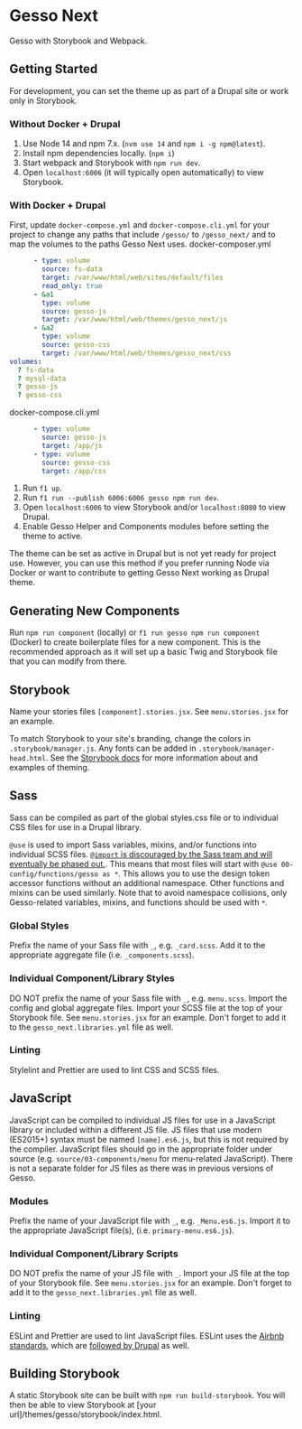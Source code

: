 # Gesso Next

Gesso with Storybook and Webpack.

## Getting Started
For development, you can set the theme up as part of a Drupal site
or work only in Storybook.

### Without Docker + Drupal
1. Use Node 14 and npm 7.x. (`nvm use 14` and `npm i -g npm@latest`).
2. Install npm dependencies locally. (`npm i`)
3. Start webpack and Storybook with `npm run dev`.
4. Open `localhost:6006` (it will typically open automatically) to view Storybook.

### With Docker + Drupal
First, update `docker-compose.yml` and `docker-compose.cli.yml` for your project to
change any paths that include `/gesso/` to `/gesso_next/` and to map the
volumes to the paths Gesso Next uses.
docker-composer.yml
```yaml
      - type: volume
        source: fs-data
        target: /var/www/html/web/sites/default/files
        read_only: true
      - &a1
        type: volume
        source: gesso-js
        target: /var/www/html/web/themes/gesso_next/js
      - &a2
        type: volume
        source: gesso-css
        target: /var/www/html/web/themes/gesso_next/css
volumes:
  ? fs-data
  ? mysql-data
  ? gesso-js
  ? gesso-css
```
docker-compose.cli.yml
```yaml
      - type: volume
        source: gesso-js
        target: /app/js
      - type: volume
        source: gesso-css
        target: /app/css
```

1. Run `f1 up`.
2. Run `f1 run --publish 6006:6006 gesso npm run dev`.
3. Open `localhost:6006` to view Storybook and/or `localhost:8080` to view Drupal.
4. Enable Gesso Helper and Components modules before setting the theme to active.

The theme can be set as active in Drupal but is not yet ready for project use.
However, you can use this method if you prefer running Node via Docker or want
to contribute to getting Gesso Next working as Drupal theme.

## Generating New Components
Run `npm run component` (locally) or `f1 run gesso npm run component` (Docker) to
create boilerplate files for a new component. This is the recommended approach as it
will set up a basic Twig and Storybook file that you can modify from there.

## Storybook
Name your stories files `[component].stories.jsx`. See `menu.stories.jsx` for
an example.

To match Storybook to your site's branding, change the colors in `.storybook/manager.js`.
Any fonts can be added in `.storybook/manager-head.html`. See the [Storybook docs](https://storybook.js.org/docs/react/configure/theming)
for more information about and examples of theming.

## Sass
Sass can be compiled as part of the global styles.css file or to individual CSS files
for use in a Drupal library.

`@use` is used to import Sass variables, mixins, and/or functions into individual SCSS files. [`@import` is discouraged by the Sass team and will eventually be phased out.](https://sass-lang.com/documentation/at-rules/import).
This means that most files will start with `@use 00-config/functions/gesso as *`. This allows you to use the
design token accessor functions without an additional namespace. Other functions and mixins can be used similarly. Note that to avoid namespace
collisions, only Gesso-related variables, mixins, and functions should be used with `*`.

### Global Styles
Prefix the name of your Sass file with `_`, e.g. `_card.scss`. Add it to the appropriate
aggregate file (i.e. `_components.scss`).

### Individual Component/Library Styles
DO NOT prefix the name of your Sass file with `_`, e.g. `menu.scss`. Import the config
and global aggregate files. Import your SCSS file at the top of your Storybook file.
See `menu.stories.jsx` for an example. Don't forget to add it to the `gesso_next.libraries.yml`
file as well.

### Linting
Stylelint and Prettier are used to lint CSS and SCSS files.

## JavaScript
JavaScript can be compiled to individual JS files for use in a JavaScript library or included
within a different JS file. JS files that use modern (ES2015+) syntax must be named
`[name].es6.js`, but this is not required by the compiler. JavaScript files should go in the
appropriate folder under source (e.g. `source/03-components/menu` for menu-related JavaScript).
There is not a separate folder for JS files as there was in previous versions of Gesso.

### Modules
Prefix the name of your JavaScript file with `_`, e.g. `_Menu.es6.js`. Import it to the appropriate
JavaScript file(s), (i.e. `primary-menu.es6.js`).

### Individual Component/Library Scripts
DO NOT prefix the name of your JS file with `_`. Import your JS file at the top
of your Storybook file. See `menu.stories.jsx` for an example. Don't forget to
add it to the `gesso_next.libraries.yml` file as well.

### Linting
ESLint and Prettier are used to lint JavaScript files. ESLint uses the [Airbnb
standards](https://github.com/airbnb/javascript/), which are [followed by Drupal](https://www.drupal.org/docs/develop/standards/javascript/javascript-coding-standards) as well.

## Building Storybook
A static Storybook site can be built with `npm run build-storybook`. You will
then be able to view Storybook at [your url]/themes/gesso/storybook/index.html.
